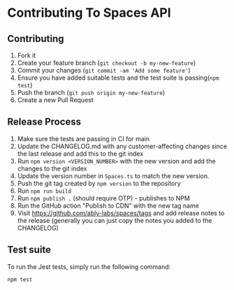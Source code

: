# Contributing To Spaces API

## Contributing

1. Fork it
2. Create your feature branch (`git checkout -b my-new-feature`)
3. Commit your changes (`git commit -am 'Add some feature'`)
4. Ensure you have added suitable tests and the test suite is passing(`npm test`)
5. Push the branch (`git push origin my-new-feature`)
6. Create a new Pull Request

## Release Process

1. Make sure the tests are passing in CI for main
2. Update the CHANGELOG.md with any customer-affecting changes since the last release and add this to the git index
3. Run `npm version <VERSION_NUMBER>` with the new version and add the changes to the git index
4. Update the version number in `Spaces.ts` to match the new version.
5. Push the git tag created by `npm version` to the repository
6. Run `npm run build`
7. Run `npm publish .` (should require OTP) - publishes to NPM
8. Run the GitHub action "Publish to CDN" with the new tag name
9. Visit https://github.com/ably-labs/spaces/tags and add release notes to the release (generally you can just copy the notes you added to the CHANGELOG)

## Test suite

To run the Jest tests, simply run the following command:

    npm test
